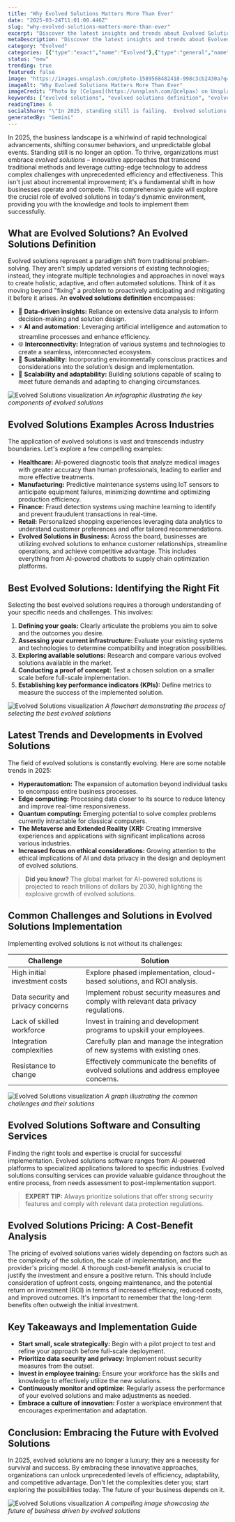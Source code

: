 ```yaml
---
title: "Why Evolved Solutions Matters More Than Ever"
date: "2025-03-24T11:01:00.446Z"
slug: "why-evolved-solutions-matters-more-than-ever"
excerpt: "Discover the latest insights and trends about Evolved Solutions. This comprehensive guide covers everything you need to know about Evolved Solutions in 2025."
metaDescription: "Discover the latest insights and trends about Evolved Solutions. This comprehensive guide covers everything you need to know about Evolved Solutions in 202..."
category: "Evolved"
categories: [{"type":"exact","name":"Evolved"},{"type":"general","name":"Engineering"},{"type":"medium","name":"Robotics"},{"type":"specific","name":"AI Systems"},{"type":"niche","name":"Reinforcement Learning"}]
status: "new"
trending: true
featured: false
image: "https://images.unsplash.com/photo-1589568482418-998c3cb2430a?q=85&w=1200&fit=max&fm=webp&auto=compress"
imageAlt: "Why Evolved Solutions Matters More Than Ever"
imageCredit: "Photo by [Celpax](https://unsplash.com/@celpax) on Unsplash"
keywords: ["evolved solutions", "evolved solutions definition", "evolved solutions examples", "best evolved solutions", "evolved solutions in business", "evolved solutions for [industry]", "evolved solutions software", "evolved solutions consulting", "what are evolved solutions?", "evolved solutions pricing"]
readingTime: 6
socialShare: "\"In 2025, standing still is failing.  Evolved solutions aren't just upgrades; they're a fundamental shift towards proactive, data-driven success.\""
generatedBy: "Gemini"
---
```




In 2025, the business landscape is a whirlwind of rapid technological advancements, shifting consumer behaviors, and unpredictable global events.  Standing still is no longer an option.  To thrive, organizations must embrace *evolved solutions* – innovative approaches that transcend traditional methods and leverage cutting-edge technology to address complex challenges with unprecedented efficiency and effectiveness. This isn't just about incremental improvement; it's a fundamental shift in how businesses operate and compete. This comprehensive guide will explore the crucial role of evolved solutions in today's dynamic environment, providing you with the knowledge and tools to implement them successfully.

## What are Evolved Solutions?  An Evolved Solutions Definition

Evolved solutions represent a paradigm shift from traditional problem-solving.  They aren't simply updated versions of existing technologies; instead, they integrate multiple technologies and approaches in novel ways to create holistic, adaptive, and often automated solutions.  Think of it as moving beyond "fixing" a problem to proactively anticipating and mitigating it before it arises. An **evolved solutions definition** encompasses:

* 🔑 **Data-driven insights:**  Reliance on extensive data analysis to inform decision-making and solution design.
* ⚡ **AI and automation:**  Leveraging artificial intelligence and automation to streamline processes and enhance efficiency.
* 🌐 **Interconnectivity:**  Integration of various systems and technologies to create a seamless, interconnected ecosystem.
* 🌱 **Sustainability:**  Incorporating environmentally conscious practices and considerations into the solution’s design and implementation.
* 🚀 **Scalability and adaptability:**  Building solutions capable of scaling to meet future demands and adapting to changing circumstances.

![Evolved Solutions visualization](https://images.unsplash.com/photo-1589568482418-998c3cb2430a?q=85&w=1200&fit=max&fm=webp&auto=compress) *An infographic illustrating the key components of evolved solutions*

## Evolved Solutions Examples Across Industries

The application of evolved solutions is vast and transcends industry boundaries. Let's explore a few compelling examples:

* **Healthcare:**  AI-powered diagnostic tools that analyze medical images with greater accuracy than human professionals, leading to earlier and more effective treatments.
* **Manufacturing:**  Predictive maintenance systems using IoT sensors to anticipate equipment failures, minimizing downtime and optimizing production efficiency.
* **Finance:**  Fraud detection systems using machine learning to identify and prevent fraudulent transactions in real-time.
* **Retail:**  Personalized shopping experiences leveraging data analytics to understand customer preferences and offer tailored recommendations.
* **Evolved Solutions in Business:**  Across the board, businesses are utilizing evolved solutions to enhance customer relationships, streamline operations, and achieve competitive advantage. This includes everything from AI-powered chatbots to supply chain optimization platforms.

## Best Evolved Solutions: Identifying the Right Fit

Selecting the best evolved solutions requires a thorough understanding of your specific needs and challenges.  This involves:

1. **Defining your goals:**  Clearly articulate the problems you aim to solve and the outcomes you desire.
2. **Assessing your current infrastructure:**  Evaluate your existing systems and technologies to determine compatibility and integration possibilities.
3. **Exploring available solutions:**  Research and compare various evolved solutions available in the market.
4. **Conducting a proof of concept:**  Test a chosen solution on a smaller scale before full-scale implementation.
5. **Establishing key performance indicators (KPIs):**  Define metrics to measure the success of the implemented solution.

![Evolved Solutions visualization](https://images.unsplash.com/photo-1641743637836-2f1122de0e0b?q=85&w=1200&fit=max&fm=webp&auto=compress) *A flowchart demonstrating the process of selecting the best evolved solutions*

## Latest Trends and Developments in Evolved Solutions

The field of evolved solutions is constantly evolving.  Here are some notable trends in 2025:

* **Hyperautomation:**  The expansion of automation beyond individual tasks to encompass entire business processes.
* **Edge computing:**  Processing data closer to its source to reduce latency and improve real-time responsiveness.
* **Quantum computing:**  Emerging potential to solve complex problems currently intractable for classical computers.
* **The Metaverse and Extended Reality (XR):**  Creating immersive experiences and applications with significant implications across various industries.
* **Increased focus on ethical considerations:**  Growing attention to the ethical implications of AI and data privacy in the design and deployment of evolved solutions.

> **Did you know?**  The global market for AI-powered solutions is projected to reach trillions of dollars by 2030, highlighting the explosive growth of evolved solutions.

## Common Challenges and Solutions in Evolved Solutions Implementation

Implementing evolved solutions is not without its challenges:

| Challenge                     | Solution                                                                    |
|------------------------------|-----------------------------------------------------------------------------|
| High initial investment costs | Explore phased implementation, cloud-based solutions, and ROI analysis.      |
| Data security and privacy concerns | Implement robust security measures and comply with relevant data privacy regulations. |
| Lack of skilled workforce      | Invest in training and development programs to upskill your employees.       |
| Integration complexities       | Carefully plan and manage the integration of new systems with existing ones.     |
| Resistance to change          | Effectively communicate the benefits of evolved solutions and address employee concerns. |

![Evolved Solutions visualization](https://images.unsplash.com/photo-1605810230434-7631ac76ec81?q=85&w=1200&fit=max&fm=webp&auto=compress) *A graph illustrating the common challenges and their solutions*

## Evolved Solutions Software and Consulting Services

Finding the right tools and expertise is crucial for successful implementation.  Evolved solutions software ranges from AI-powered platforms to specialized applications tailored to specific industries.  Evolved solutions consulting services can provide valuable guidance throughout the entire process, from needs assessment to post-implementation support.

> **EXPERT TIP:**  Always prioritize solutions that offer strong security features and comply with relevant data protection regulations.

## Evolved Solutions Pricing: A Cost-Benefit Analysis

The pricing of evolved solutions varies widely depending on factors such as the complexity of the solution, the scale of implementation, and the provider's pricing model.  A thorough cost-benefit analysis is crucial to justify the investment and ensure a positive return.  This should include consideration of upfront costs, ongoing maintenance, and the potential return on investment (ROI) in terms of increased efficiency, reduced costs, and improved outcomes.  It's important to remember that the long-term benefits often outweigh the initial investment.

## Key Takeaways and Implementation Guide

* **Start small, scale strategically:** Begin with a pilot project to test and refine your approach before full-scale deployment.
* **Prioritize data security and privacy:**  Implement robust security measures from the outset.
* **Invest in employee training:**  Ensure your workforce has the skills and knowledge to effectively utilize the new solutions.
* **Continuously monitor and optimize:**  Regularly assess the performance of your evolved solutions and make adjustments as needed.
* **Embrace a culture of innovation:**  Foster a workplace environment that encourages experimentation and adaptation.

## Conclusion: Embracing the Future with Evolved Solutions

In 2025, evolved solutions are no longer a luxury; they are a necessity for survival and success.  By embracing these innovative approaches, organizations can unlock unprecedented levels of efficiency, adaptability, and competitive advantage.  Don't let the complexities deter you; start exploring the possibilities today.  The future of your business depends on it.

![Evolved Solutions visualization](https://images.unsplash.com/photo-1633613286848-e6f43bbafb8d?q=85&w=1200&fit=max&fm=webp&auto=compress) *A compelling image showcasing the future of business driven by evolved solutions*

